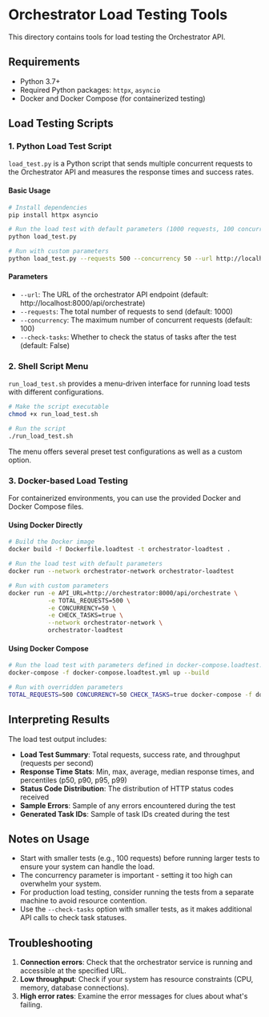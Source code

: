 # Orchestrator Load Testing Tools

This directory contains tools for load testing the Orchestrator API.

## Requirements

- Python 3.7+
- Required Python packages: `httpx`, `asyncio`
- Docker and Docker Compose (for containerized testing)

## Load Testing Scripts

### 1. Python Load Test Script

`load_test.py` is a Python script that sends multiple concurrent requests to the Orchestrator API and measures the response times and success rates.

#### Basic Usage

```bash
# Install dependencies
pip install httpx asyncio

# Run the load test with default parameters (1000 requests, 100 concurrent)
python load_test.py

# Run with custom parameters
python load_test.py --requests 500 --concurrency 50 --url http://localhost:8000/api/orchestrate --check-tasks
```

#### Parameters

- `--url`: The URL of the orchestrator API endpoint (default: http://localhost:8000/api/orchestrate)
- `--requests`: The total number of requests to send (default: 1000)
- `--concurrency`: The maximum number of concurrent requests (default: 100)
- `--check-tasks`: Whether to check the status of tasks after the test (default: False)

### 2. Shell Script Menu

`run_load_test.sh` provides a menu-driven interface for running load tests with different configurations.

```bash
# Make the script executable
chmod +x run_load_test.sh

# Run the script
./run_load_test.sh
```

The menu offers several preset test configurations as well as a custom option.

### 3. Docker-based Load Testing

For containerized environments, you can use the provided Docker and Docker Compose files.

#### Using Docker Directly

```bash
# Build the Docker image
docker build -f Dockerfile.loadtest -t orchestrator-loadtest .

# Run the load test with default parameters
docker run --network orchestrator-network orchestrator-loadtest

# Run with custom parameters
docker run -e API_URL=http://orchestrator:8000/api/orchestrate \
           -e TOTAL_REQUESTS=500 \
           -e CONCURRENCY=50 \
           -e CHECK_TASKS=true \
           --network orchestrator-network \
           orchestrator-loadtest
```

#### Using Docker Compose

```bash
# Run the load test with parameters defined in docker-compose.loadtest.yml
docker-compose -f docker-compose.loadtest.yml up --build

# Run with overridden parameters
TOTAL_REQUESTS=500 CONCURRENCY=50 CHECK_TASKS=true docker-compose -f docker-compose.loadtest.yml up --build
```

## Interpreting Results

The load test output includes:

- **Load Test Summary**: Total requests, success rate, and throughput (requests per second)
- **Response Time Stats**: Min, max, average, median response times, and percentiles (p50, p90, p95, p99)
- **Status Code Distribution**: The distribution of HTTP status codes received
- **Sample Errors**: Sample of any errors encountered during the test
- **Generated Task IDs**: Sample of task IDs created during the test

## Notes on Usage

- Start with smaller tests (e.g., 100 requests) before running larger tests to ensure your system can handle the load.
- The concurrency parameter is important - setting it too high can overwhelm your system.
- For production load testing, consider running the tests from a separate machine to avoid resource contention.
- Use the `--check-tasks` option with smaller tests, as it makes additional API calls to check task statuses.

## Troubleshooting

1. **Connection errors**: Check that the orchestrator service is running and accessible at the specified URL.
2. **Low throughput**: Check if your system has resource constraints (CPU, memory, database connections).
3. **High error rates**: Examine the error messages for clues about what's failing.
